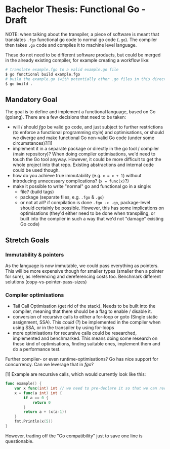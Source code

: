 # Bachelor Thesis: Functional Go - Draft

NOTE:
when talking about the transpiler, a piece of software is meant that translates
`.fgo` functional go code to normal go code (`.go`).
The compiler then takes `.go` code and compiles it to machine level language.

These do not need to be different software products, but could be merged
in the already existing compiler, for example creating a workflow like:

```sh
# translate example.fgo to a valid example.go file
$ go functional build example.fgo
# build the example.go (with potentially other .go files in this directory)
$ go build .
```


## Mandatory Goal

The goal is to define and implement a functional language, based on Go (golang).
There are a few decisions that need to be taken:

- will / should _fgo_ be valid go code, and just subject to further restrictions
  (to enforce a functional programming style) and optimisations, or should we
  diverge and make functional Go non-valid Go code (under some circumstances)?[1]
- implement it in a separate package or directly in the go tool / compiler (main repository)?
  When doing compiler optimisations, we'd need to touch the Go tool anyway. However,
  it could be more difficult to get the whole project into that repo. Existing
  abstractions and internal code could be used though.
- how do you achieve true immutability (e.g. `x = x + 1`) without introducing
  unnecessary complications? (`x = func(x)`?)
- make it possible to write "normal" go and functional go in a single:
  - file? (build tags)
  - package (separate files, e.g. `.fgo` & `.go`)
  - or not at all? if compilation is done `.fgo -> .go`, package-level should
  certainly be possible. However, this has some implications on optimisations
  (they'd either need to be done when transpiling, or built into the compiler
  in such a way that we'd not "damage" existing Go code)

## Stretch Goals

### Immutability & pointers

As the language is now immutable, we could pass everything as pointers. This will
be more expensive though for smaller types (smaller then a pointer for sure), as
referencing and dereferencing costs too.
Benchmark different solutions (copy-vs-pointer-pass-sizes)

### Compiler optimisations

- Tail Call Optimisation (get rid of the stack). Needs to be built into the compiler,
  meaning that there should be a flag to enable / disable it.
- conversion of recursive calls to either a for-loop or goto (Single static assignment, SSA).
  This _could_ (?) be implemented in the compiler when using SSA, or in the transpiler
  by using for-loops
- more optimisations for recursive calls could be researched, implemented and benchmarked.
  This means doing some research on these kind of optimisations, finding suitable ones,
  implement them and do a performance test.

Further compiler- or even runtime-optimisations?
Go has nice support for concurrency. Can we leverage that in _fgo_?




[1]
Example are recursive calls, which would currently look like this:

```go
func example() {
    var x func(int) int // we need to pre-declare it so that we can recursively call it
    x = func(a int) int {
        if a == 0 {
            return 0
        }
        return a + (x(a-1))
    }
    fmt.Println(x(5))
}
```

However, trading off the "Go compatibility" just to save one line is questionable.
